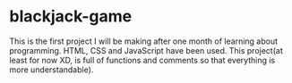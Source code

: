 # blackjack-game
This is the first project I will be making after one month of learning about programming. HTML, CSS and JavaScript have been used. This project(at least for now XD, is full of functions and comments so that everything is more understandable).
